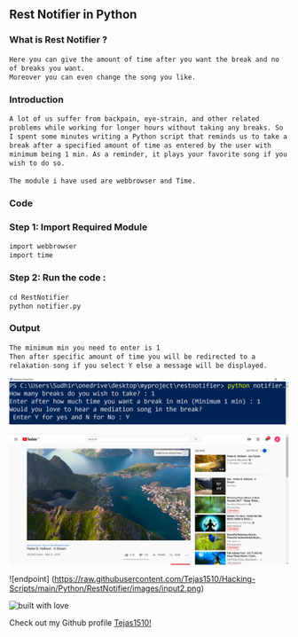 ## Rest Notifier in Python

### What is Rest Notifier ?
``` It is a simple python script which prompts you to take break after certain period of time so as to relax yourself
Here you can give the amount of time after you want the break and no of breaks you want.
Moreover you can even change the song you like.
```


### Introduction
```
A lot of us suffer from backpain, eye-strain, and other related problems while working for longer hours without taking any breaks. So I spent some minutes writing a Python script that reminds us to take a break after a specified amount of time as entered by the user with minimum being 1 min. As a reminder, it plays your favorite song if you wish to do so.

The module i have used are webbrowser and Time.
```



### Code

### Step 1: Import Required Module
```
import webbrowser
import time
```
### Step 2: Run the code :
```
cd RestNotifier
python notifier.py
```
### Output
```When you run the file you will be asked about number of break and the time in Minutes after you want the breaks
The minimum min you need to enter is 1
Then after specific amount of time you will be redirected to a relaxation song if you select Y else a message will be displayed.
```

![endpoint](https://raw.githubusercontent.com/Tejas1510/Hacking-Scripts/main/Python/RestNotifier/images/input1.png)

![endpoint](https://raw.githubusercontent.com/Tejas1510/Hacking-Scripts/main/Python/RestNotifier/images/image2.png)

![endpoint] (https://raw.githubusercontent.com/Tejas1510/Hacking-Scripts/main/Python/RestNotifier/images/input2.png)

![built with love](https://forthebadge.com/images/badges/built-with-love.svg)

Check out my Github profile [Tejas1510!](https://github.com/Tejas1510)

